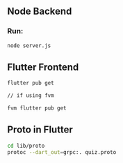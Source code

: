 ## Node Backend

### Run:

```bash
node server.js
```

## Flutter Frontend

```bash
flutter pub get

// if using fvm

fvm flutter pub get
```

## Proto in Flutter

```bash
cd lib/proto
protoc --dart_out=grpc:. quiz.proto
```
